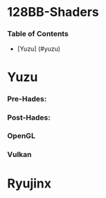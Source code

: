# 128BB-Shaders
### Table of Contents

- [Yuzu] (#yuzu)



# Yuzu

### Pre-Hades:


### Post-Hades:

### OpenGL
### Vulkan

# Ryujinx
